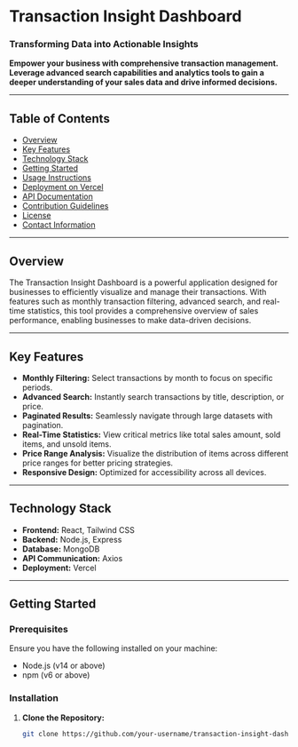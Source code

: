 # Transaction Insight Dashboard

### Transforming Data into Actionable Insights

**Empower your business with comprehensive transaction management. Leverage advanced search capabilities and analytics tools to gain a deeper understanding of your sales data and drive informed decisions.**

---

## Table of Contents

- [Overview](#overview)
- [Key Features](#key-features)
- [Technology Stack](#technology-stack)
- [Getting Started](#getting-started)
- [Usage Instructions](#usage-instructions)
- [Deployment on Vercel](#deployment-on-vercel)
- [API Documentation](#api-documentation)
- [Contribution Guidelines](#contribution-guidelines)
- [License](#license)
- [Contact Information](#contact-information)

---

## Overview

The Transaction Insight Dashboard is a powerful application designed for businesses to efficiently visualize and manage their transactions. With features such as monthly transaction filtering, advanced search, and real-time statistics, this tool provides a comprehensive overview of sales performance, enabling businesses to make data-driven decisions.

---

## Key Features

- **Monthly Filtering:** Select transactions by month to focus on specific periods.
- **Advanced Search:** Instantly search transactions by title, description, or price.
- **Paginated Results:** Seamlessly navigate through large datasets with pagination.
- **Real-Time Statistics:** View critical metrics like total sales amount, sold items, and unsold items.
- **Price Range Analysis:** Visualize the distribution of items across different price ranges for better pricing strategies.
- **Responsive Design:** Optimized for accessibility across all devices.

---

## Technology Stack

- **Frontend:** React, Tailwind CSS
- **Backend:** Node.js, Express
- **Database:** MongoDB
- **API Communication:** Axios
- **Deployment:** Vercel

---

## Getting Started

### Prerequisites

Ensure you have the following installed on your machine:

- Node.js (v14 or above)
- npm (v6 or above)

### Installation

1. **Clone the Repository:**

   ```bash
   git clone https://github.com/your-username/transaction-insight-dashboard.git
